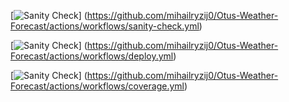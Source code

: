 
[![Sanity Check](https://github.com/mihailryzij0/Otus-Weather-Forecast/actions/workflows/sanity-check.yml/badge.svg?branch=otus/hw-6)]
(https://github.com/mihailryzij0/Otus-Weather-Forecast/actions/workflows/sanity-check.yml)

[![Sanity Check](https://github.com/mihailryzij0/Otus-Weather-Forecast/actions/workflows/deploy.yml/badge.svg?branch=otus/hw-6)]
(https://github.com/mihailryzij0/Otus-Weather-Forecast/actions/workflows/deploy.yml)

[![Sanity Check](https://github.com/mihailryzij0/Otus-Weather-Forecast/actions/workflows/coverage.yml/badge.svg?branch=otus/hw-6)]
(https://github.com/mihailryzij0/Otus-Weather-Forecast/actions/workflows/coverage.yml)
